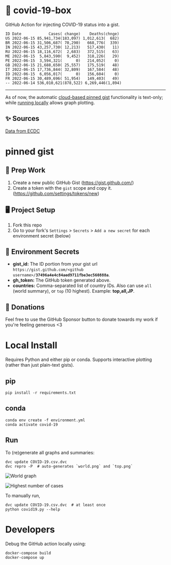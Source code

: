 # 🏥 covid-19-box

GitHub Action for injecting COVID-19 status into a gist.

```
ID Date            Cases( change)    Deaths(chnge)
US 2022-06-15 85,941,734(183,097) 1,012,613(  682)
BR 2022-06-15 31,506,687( 70,290)   668,776(  339)
IN 2022-06-15 43,257,730( 12,213)   517,430(   11)
RU 2022-06-15 18,116,672(  2,683)   372,515(   63)
ME 2022-06-15  5,843,590(  9,452)   318,226(   29)
PE 2022-06-15  3,594,321(      0)   214,052(    0)
GB 2022-06-15 21,688,650( 25,557)   175,519(   48)
IT 2022-06-15 17,736,844( 32,809)   167,584(   48)
ID 2022-06-15  6,056,017(      0)   156,604(    0)
FR 2022-06-15 30,489,696( 51,954)   149,403(   49)
-- 2022-06-14 536,010,621(878,522) 6,269,446(1,894)
```

---

As of now, the automatic [cloud-based pinned gist](#pinned-gist) functionality is text-only;
while [running locally](#local-install) allows graph plotting.

## ✨ Sources

[Data from ECDC](https://www.ecdc.europa.eu/en/publications-data/download-todays-data-geographic-distribution-covid-19-cases-worldwide)

# pinned gist

## 🎒 Prep Work
1. Create a new public GitHub Gist (https://gist.github.com/)
1. Create a token with the `gist` scope and copy it. (https://github.com/settings/tokens/new)

## 🖥 Project Setup
1. Fork this repo
1. Go to your fork's `Settings` > `Secrets` > `Add a new secret` for each environment secret (below)

## 🤫 Environment Secrets
- **gist_id:** The ID portion from your gist url `https://gist.github.com/<github username>/`**`37496a4e4c84aed9711fbe3ec560888a`**.
- **gh_token:** The GitHub token generated above.
- **countries:** Comma-separated list of country IDs. Also can use `all` (world summary), or `top` (10 highest). Example: **top,all,JP**.

## 💸 Donations

Feel free to use the GitHub Sponsor button to donate towards my work if you're feeling generous <3

# Local Install

Requires Python and either pip or conda. Supports interactive plotting (rather than just plain-text gists).

## pip

```
pip install -r requirements.txt
```

## conda

```
conda env create -f environment.yml
conda activate covid-19
```

## Run

To (re)generate all graphs and summaries:

```
dvc update COVID-19.csv.dvc
dvc repro -P  # auto-generates `world.png` and `top.png`
```

![World graph](world.png)

![Highest number of cases](top.png)

To manually run,

```
dvc update COVID-19.csv.dvc  # at least once
python covid19.py --help
```

# Developers

Debug the GitHub action locally using:

```
docker-compose build
docker-compose up
```

